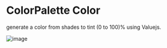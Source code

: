 # ColorPalette Color 
generate a color from shades to tint (0 to 100)% using Valuejs.

![image](https://github.com/surazgaundel/ColorPalette/assets/58950508/68547504-fcde-41f2-8bbb-1cee20a7321f)
